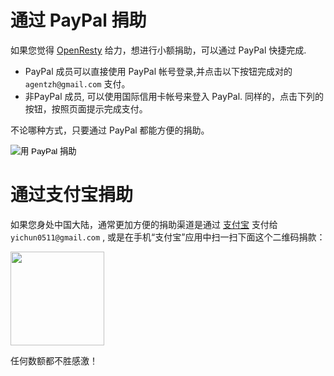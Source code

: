 <!---
    @title         Donate Online
    @creator       Zoom Quiet
    @created       2012-05-29 14:32 GMT
    @modifier      Yichun Zhang
    @modifier_link yichun-zhang
    @modified      2015-08-11 10:27 GMT
    @changes       16
--->


#  通过 PayPal 捐助
如果您觉得 [OpenResty](openresty.html) 给力，想进行小额捐助，可以通过
PayPal 快捷完成.
* PayPal 成员可以直接使用 PayPal 帐号登录,并点击以下按钮完成对的`agentzh@gmail.com` 支付。
* 非PayPal 成员, 可以使用国际信用卡帐号来登入 PayPal. 同样的，点击下列的按钮，按照页面提示完成支付。

不论哪种方式，只要通过 PayPal 都能方便的捐助。

<html>
<form name="_xclick" action="https://www.paypal.com/cgi-bin/webscr" method="post" target="_blank">
<input type="hidden" name="cmd" value="_xclick">
<input type="hidden" name="business" value="agentzh@gmail.com">
<input type="hidden" name="item_name" value="OpenResty Donation (in USD)">
<input type="hidden" name="currency_code" value="USD">
<input type="hidden" name="amount" value="">
<input type="image" src="/images/donate_paypal.gif" border="0" name="submit"
alt="用 PayPal 捐助">
</form>
</html>


#  通过支付宝捐助

如果您身处中国大陆，通常更加方便的捐助渠道是通过 [支付宝](http://www.alipay.com/) 支付给
`yichun0511@gmail.com` , 或是在手机“支付宝”应用中扫一扫下面这个二维码捐款：

<html>
<img src="/images/alipay-qrcode.png" width="150">
</html>

任何数额都不胜感激！
